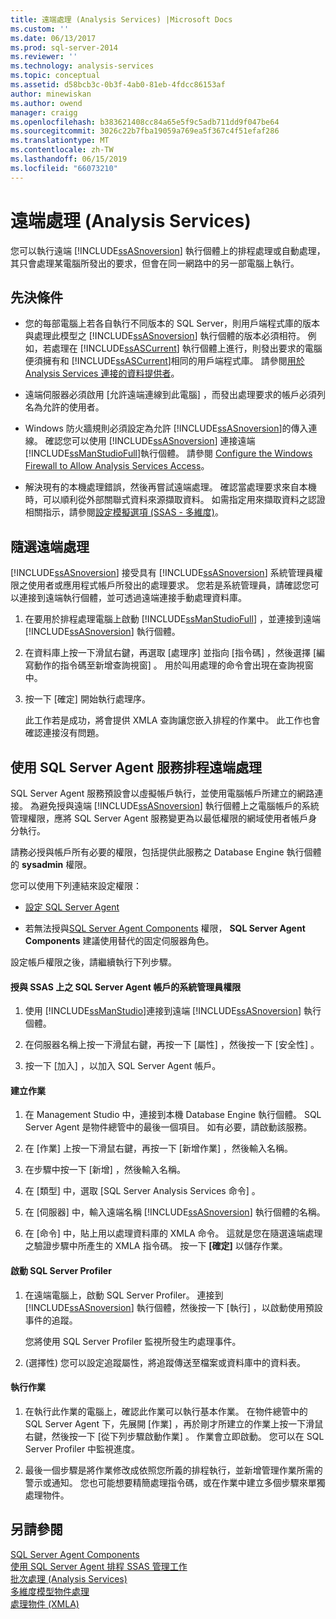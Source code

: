 ```yaml
---
title: 遠端處理 (Analysis Services) |Microsoft Docs
ms.custom: ''
ms.date: 06/13/2017
ms.prod: sql-server-2014
ms.reviewer: ''
ms.technology: analysis-services
ms.topic: conceptual
ms.assetid: d58bcb3c-0b3f-4ab0-81eb-4fdcc86153af
author: minewiskan
ms.author: owend
manager: craigg
ms.openlocfilehash: b383621408cc84a65e5f9c5adb711dd9f047be64
ms.sourcegitcommit: 3026c22b7fba19059a769ea5f367c4f51efaf286
ms.translationtype: MT
ms.contentlocale: zh-TW
ms.lasthandoff: 06/15/2019
ms.locfileid: "66073210"
---
```

# <a name="remote-processing-analysis-services"></a>遠端處理 (Analysis Services)
  您可以執行遠端 [!INCLUDE[ssASnoversion](../../includes/ssasnoversion-md.md)] 執行個體上的排程處理或自動處理，其只會處理某電腦所發出的要求，但會在同一網路中的另一部電腦上執行。  
  
## <a name="prerequisites"></a>先決條件  
  
-   您的每部電腦上若各自執行不同版本的 SQL Server，則用戶端程式庫的版本與處理此模型之 [!INCLUDE[ssASnoversion](../../includes/ssasnoversion-md.md)] 執行個體的版本必須相符。 例如，若處理在 [!INCLUDE[ssASCurrent](../../includes/ssascurrent-md.md)] 執行個體上進行，則發出要求的電腦便須擁有和 [!INCLUDE[ssASCurrent](../../includes/ssascurrent-md.md)]相同的用戶端程式庫。 請參閱[用於 Analysis Services 連接的資料提供者](../instances/data-providers-used-for-analysis-services-connections.md)。  
  
-   遠端伺服器必須啟用 [允許遠端連線到此電腦]  ，而發出處理要求的帳戶必須列名為允許的使用者。  
  
-   Windows 防火牆規則必須設定為允許 [!INCLUDE[ssASnoversion](../../includes/ssasnoversion-md.md)]的傳入連線。 確認您可以使用 [!INCLUDE[ssASnoversion](../../includes/ssasnoversion-md.md)] 連接遠端 [!INCLUDE[ssManStudioFull](../../includes/ssmanstudiofull-md.md)]執行個體。 請參閱 [Configure the Windows Firewall to Allow Analysis Services Access](../instances/configure-the-windows-firewall-to-allow-analysis-services-access.md)。  
  
-   解決現有的本機處理錯誤，然後再嘗試遠端處理。 確認當處理要求來自本機時，可以順利從外部關聯式資料來源擷取資料。 如需指定用來擷取資料之認證相關指示，請參閱[設定模擬選項 (SSAS - 多維度)](set-impersonation-options-ssas-multidimensional.md)。  
  
## <a name="on-demand-remote-processing"></a>隨選遠端處理  
 [!INCLUDE[ssASnoversion](../../includes/ssasnoversion-md.md)] 接受具有 [!INCLUDE[ssASnoversion](../../includes/ssasnoversion-md.md)] 系統管理員權限之使用者或應用程式帳戶所發出的處理要求。 您若是系統管理員，請確認您可以連接到遠端執行個體，並可透過遠端連接手動處理資料庫。  
  
1.  在要用於排程處理電腦上啟動 [!INCLUDE[ssManStudioFull](../../includes/ssmanstudiofull-md.md)] ，並連接到遠端 [!INCLUDE[ssASnoversion](../../includes/ssasnoversion-md.md)] 執行個體。  
  
2.  在資料庫上按一下滑鼠右鍵，再選取 [處理序]  並指向 [指令碼]  ，然後選擇 [編寫動作的指令碼至新增查詢視窗]  。 用於叫用處理的命令會出現在查詢視窗中。  
  
3.  按一下 [確定]  開始執行處理序。  
  
     此工作若是成功，將會提供 XMLA 查詢讓您嵌入排程的作業中。 此工作也會確認連接沒有問題。  
  
## <a name="schedule-remote-processing-using-sql-server-agent-service"></a>使用 SQL Server Agent 服務排程遠端處理  
 SQL Server Agent 服務預設會以虛擬帳戶執行，並使用電腦帳戶所建立的網路連接。 為避免授與遠端 [!INCLUDE[ssASnoversion](../../includes/ssasnoversion-md.md)] 執行個體上之電腦帳戶的系統管理權限，應將 SQL Server Agent 服務變更為以最低權限的網域使用者帳戶身分執行。  
  
 請務必授與帳戶所有必要的權限，包括提供此服務之 Database Engine 執行個體的 **sysadmin** 權限。  
  
 您可以使用下列連結來設定權限：  
  
-   [設定 SQL Server Agent](../../ssms/agent/configure-sql-server-agent.md)  
  
-   若無法授與[SQL Server Agent Components](../../ssms/agent/sql-server-agent.md#Components) 權限， **SQL Server Agent Components** 建議使用替代的固定伺服器角色。  
  
 設定帳戶權限之後，請繼續執行下列步驟。  
  
#### <a name="grant-the-sql-server-agent-account-administrator-permission-on-ssas"></a>授與 SSAS 上之 SQL Server Agent 帳戶的系統管理員權限  
  
1.  使用 [!INCLUDE[ssManStudio](../../includes/ssmanstudio-md.md)]連接到遠端 [!INCLUDE[ssASnoversion](../../includes/ssasnoversion-md.md)] 執行個體。  
  
2.  在伺服器名稱上按一下滑鼠右鍵，再按一下 [屬性]  ，然後按一下 [安全性]  。  
  
3.  按一下 [加入]  ，以加入 SQL Server Agent 帳戶。  
  
#### <a name="create-the-job"></a>建立作業  
  
1.  在 Management Studio 中，連接到本機 Database Engine 執行個體。 SQL Server Agent 是物件總管中的最後一個項目。 如有必要，請啟動該服務。  
  
2.  在 [作業]  上按一下滑鼠右鍵，再按一下 [新增作業]  ，然後輸入名稱。  
  
3.  在步驟中按一下 [新增]  ，然後輸入名稱。  
  
4.  在 [類型] 中，選取 [SQL Server Analysis Services 命令]  。  
  
5.  在 [伺服器] 中，輸入遠端名稱 [!INCLUDE[ssASnoversion](../../includes/ssasnoversion-md.md)] 執行個體的名稱。  
  
6.  在 [命令] 中，貼上用以處理資料庫的 XMLA 命令。 這就是您在隨選遠端處理之驗證步驟中所產生的 XMLA 指令碼。 按一下 **[確定]** 以儲存作業。  
  
#### <a name="start-sql-server-profiler"></a>啟動 SQL Server Profiler  
  
1.  在遠端電腦上，啟動 SQL Server Profiler。 連接到 [!INCLUDE[ssASnoversion](../../includes/ssasnoversion-md.md)] 執行個體，然後按一下 [執行]  ，以啟動使用預設事件的追蹤。  
  
     您將使用 SQL Server Profiler 監視所發生旳處理事件。  
  
2.  (選擇性) 您可以設定追蹤屬性，將追蹤傳送至檔案或資料庫中的資料表。  
  
#### <a name="run-the-job"></a>執行作業  
  
1.  在執行此作業的電腦上，確認此作業可以執行基本作業。 在物件總管中的 SQL Server Agent 下，先展開 [作業]  ，再於剛才所建立的作業上按一下滑鼠右鍵，然後按一下 [從下列步驟啟動作業]  。 作業會立即啟動。 您可以在 SQL Server Profiler 中監視進度。  
  
2.  最後一個步驟是將作業修改成依照您所義的排程執行，並新增管理作業所需的警示或通知。 您也可能想要精簡處理指令碼，或在作業中建立多個步驟來單獨處理物件。  
  
## <a name="see-also"></a>另請參閱  
 [SQL Server Agent Components](../../ssms/agent/sql-server-agent.md#Components)   
 [使用 SQL Server Agent 排程 SSAS 管理工作](../instances/schedule-ssas-administrative-tasks-with-sql-server-agent.md)   
 [批次處理 &#40;Analysis Services&#41;](batch-processing-analysis-services.md)   
 [多維度模型物件處理](processing-a-multidimensional-model-analysis-services.md)   
 [處理物件 (XMLA)](https://docs.microsoft.com/bi-reference/xmla/xml-elements-objects)  
  
  
